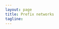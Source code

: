 ```yaml
---
layout: page
title: Prefix networks
tagline:
---
```


<div data-hcww="hcwwprefix.js" id="hardcaml-framework-webapp"></div>
<script type="text/javascript" src="hcjsprefix.js"></script>


